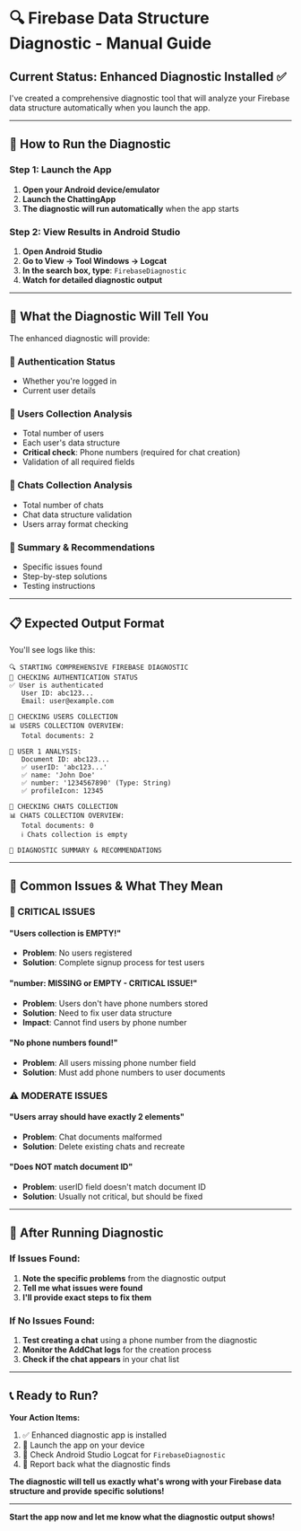 # 🔍 Firebase Data Structure Diagnostic - Manual Guide

## Current Status: Enhanced Diagnostic Installed ✅

I've created a comprehensive diagnostic tool that will analyze your Firebase data structure automatically when you launch the app.

---

## 📱 How to Run the Diagnostic

### **Step 1: Launch the App**
1. **Open your Android device/emulator**
2. **Launch the ChattingApp**
3. **The diagnostic will run automatically** when the app starts

### **Step 2: View Results in Android Studio**
1. **Open Android Studio**
2. **Go to View → Tool Windows → Logcat**
3. **In the search box, type**: `FirebaseDiagnostic`
4. **Watch for detailed diagnostic output**

---

## 🎯 What the Diagnostic Will Tell You

The enhanced diagnostic will provide:

### **🔐 Authentication Status**
- Whether you're logged in
- Current user details

### **👥 Users Collection Analysis**
- Total number of users
- Each user's data structure
- **Critical check**: Phone numbers (required for chat creation)
- Validation of all required fields

### **💬 Chats Collection Analysis**
- Total number of chats
- Chat data structure validation
- Users array format checking

### **🎯 Summary & Recommendations**
- Specific issues found
- Step-by-step solutions
- Testing instructions

---

## 📋 Expected Output Format

You'll see logs like this:

```
🔍 STARTING COMPREHENSIVE FIREBASE DIAGNOSTIC
🔐 CHECKING AUTHENTICATION STATUS
✅ User is authenticated
   User ID: abc123...
   Email: user@example.com

👥 CHECKING USERS COLLECTION
📊 USERS COLLECTION OVERVIEW:
   Total documents: 2

👤 USER 1 ANALYSIS:
   Document ID: abc123...
   ✅ userID: 'abc123...'
   ✅ name: 'John Doe'
   ✅ number: '1234567890' (Type: String)
   ✅ profileIcon: 12345

💬 CHECKING CHATS COLLECTION
📊 CHATS COLLECTION OVERVIEW:
   Total documents: 0
   ℹ️ Chats collection is empty

🎯 DIAGNOSTIC SUMMARY & RECOMMENDATIONS
```

---

## 🚨 Common Issues & What They Mean

### **🚨 CRITICAL ISSUES**

#### **"Users collection is EMPTY!"**
- **Problem**: No users registered
- **Solution**: Complete signup process for test users

#### **"number: MISSING or EMPTY - CRITICAL ISSUE!"**
- **Problem**: Users don't have phone numbers stored
- **Solution**: Need to fix user data structure
- **Impact**: Cannot find users by phone number

#### **"No phone numbers found!"**
- **Problem**: All users missing phone number field
- **Solution**: Must add phone numbers to user documents

### **⚠️ MODERATE ISSUES**

#### **"Users array should have exactly 2 elements"**
- **Problem**: Chat documents malformed
- **Solution**: Delete existing chats and recreate

#### **"Does NOT match document ID"**
- **Problem**: userID field doesn't match document ID
- **Solution**: Usually not critical, but should be fixed

---

## 🔧 After Running Diagnostic

### **If Issues Found:**
1. **Note the specific problems** from the diagnostic output
2. **Tell me what issues were found**
3. **I'll provide exact steps to fix them**

### **If No Issues Found:**
1. **Test creating a chat** using a phone number from the diagnostic
2. **Monitor the AddChat logs** for the creation process
3. **Check if the chat appears** in your chat list

---

## 📞 Ready to Run?

**Your Action Items:**
1. ✅ Enhanced diagnostic app is installed
2. 🔄 Launch the app on your device
3. 👀 Check Android Studio Logcat for `FirebaseDiagnostic`
4. 📝 Report back what the diagnostic finds

**The diagnostic will tell us exactly what's wrong with your Firebase data structure and provide specific solutions!**

---

**Start the app now and let me know what the diagnostic output shows!**
